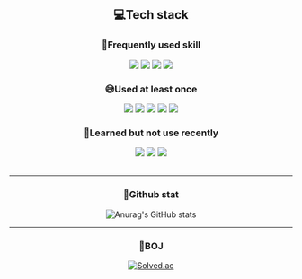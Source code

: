 <div align="center">
 
  ## 💻Tech stack
  ### 🦾Frequently used skill
<img src="https://img.shields.io/badge/JavaScript-F7DF1E?style=for-the-badge&logo=JavaScript&logoColor=black"> 
<img src="https://img.shields.io/badge/CSS3-1572B6?style=for-the-badge&logo=CSS3&logoColor=white">
<img src="https://img.shields.io/badge/HTML5-E34F26?style=for-the-badge&logo=HTML5&logoColor=white">
<img src="https://img.shields.io/badge/React-61DAFB?style=for-the-badge&logo=React&logoColor=white&messageColor=white">
  <br/>
  
  ### 😅Used at least once
<img src="https://img.shields.io/badge/TypeScript-3178C6?style=for-the-badge&logo=TypeScript&logoColor=white">
<img src="https://img.shields.io/badge/Next.js-000000?style=for-the-badge&logo=Next.js&logoColor=white">
<img src="https://img.shields.io/badge/Redux-764ABC?style=for-the-badge&logo=Redux&logoColor=white">
<img src="https://img.shields.io/badge/JAVA-007396?style=for-the-badge&logo=Java&logoColor=white">
 <img src="https://img.shields.io/badge/Node.js-339933?style=for-the-badge&logo=Node.js&logoColor=white">
  
  <br/>
  
  ### 🧐Learned but not use recently
<img src="https://img.shields.io/badge/C-A8B9CC?style=for-the-badge&logo=C&logoColor=white">
  <img src="https://img.shields.io/badge/C++-00599C?style=for-the-badge&logo=C++&logoColor=white">
  <img src="https://img.shields.io/badge/Python-3776AB?style=for-the-badge&logo=Python&logoColor=white">
  <br/><br/>

  ---
  
  ### 📜Github stat
![Anurag's GitHub stats](https://github-readme-stats.vercel.app/api?username=regularPark&show_icons=true&theme=radical)

  ---
  
  ### 🏅BOJ
 
[![Solved.ac](http://mazassumnida.wtf/api/mini/generate_badge?boj=srk99279)](https://solved.ac/srk99279)

</div>
